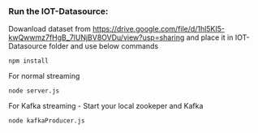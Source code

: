 ### Run the IOT-Datasource:

Dowanload dataset from https://drive.google.com/file/d/1hl5KI5-kwQwwmz7fHgB_7lUNjBV8OVDu/view?usp=sharing
and place it in IOT-Datasource folder and use below commands

```
npm install
```
For normal streaming
```
node server.js
```
For Kafka streaming - Start your local zookeper and Kafka
```
node kafkaProducer.js
``` 
